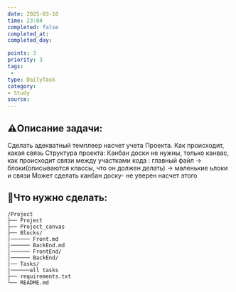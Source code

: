 ```yaml
---
date: 2025-03-10
time: 23:04
completed: false
completed_at: 
completed_day: 

points: 3
priority: 3
tags: 
 -
type: DailyTask
category: 
- Study
source: 
---
```


## ⚠️Описание задачи:

Сделать адекватный темплеер насчет учета Проекта. Как происходит, какая связь 
Структура проекта: Канбан доски не нужны, только канвас, как происходит связи между участками кода : главный файл -> блоки(описываются классы, что он должен делать) -> маленькие ьлоки и связи
Может сделать канбан доску- не уверен насчет этого 

## 📝Что нужно сделать:
```plaintext
/Project
├── Project
├── Project_canvas
├── Blocks/
|────── Front.md
|────── BackEnd.md
│────── FrontEnd/
│────── BackEnd/
|── Tasks/
|──────all tasks
├── requirements.txt
└── README.md